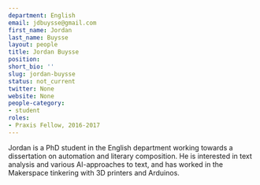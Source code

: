 ```yaml
---
department: English
email: jdbuysse@gmail.com
first_name: Jordan
last_name: Buysse
layout: people
title: Jordan Buysse
position:
short_bio: ''
slug: jordan-buysse
status: not_current
twitter: None
website: None
people-category:
- student
roles:
- Praxis Fellow, 2016-2017
---
```


Jordan is a PhD student in the English department working towards a dissertation on automation and literary composition. He is interested in text analysis and various AI-approaches to text, and has worked in the Makerspace tinkering with 3D printers and Arduinos.
